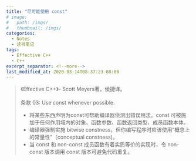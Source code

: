```yaml
---
title: "尽可能使用 const"
# image: 
#   path: /imgs/ 
#   thumbnail: /imgs/ 
categories:
  - Notes
  - 读书笔记
tags:
  - Effective C++
  - C++
excerpt_separator: <!--more-->
last_modified_at: 2020-03-14T08:37:23-08:00
---
```

>《Effective C++》- Scott Meyers著，侯捷译。<br><br>
>   条款 03: Use const whenever possible.<br>
> - 将某些东西声明为const可帮助编译器侦测出错误用法。const 可被施加于任何作用域内的对象、函数参数、函数返回类型、成员函数本体。
> - 编译器强制实施 bitwise constness，但你编写程序时应该使用“概念上的常量性”（conceptual constness)。
> - 当 const 和 non-const 成员函数有着实质等价的实现时，令 non-const 版本调用 const 版本可避免代码重复。
<!--more-->
